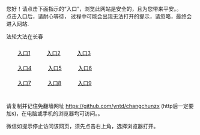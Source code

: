 您好！请点击下面指示的“入口”，浏览此网站是安全的，且为您带来平安。。 <br/>
点击入口后，请耐心等待， 过程中可能会出现无法打开的提示，请忽略，最终会进入网站. </br>

法轮大法在长春<br/>
<div style="padding:10px"><a style="margin:20px" target="_blank" href="https://d2oeh3p25uw7oj.cloudfront.net/2Qpsp?blfjc" id="ccLink1" rel="nofollow">入口1</a> <a target="_blank" style="margin:20px" href="https://d15zs4jvwvl1my.cloudfront.net/2Qpsp?aqcpx" id="ccLink2" rel="nofollow">入口2</a> <a style="margin:20px" target="_blank" href="https://d3kd7w4xox5xbd.cloudfront.net/2Qpsp?uxtktfnl" id="ccLink3" rel="nofollow">入口3</a></div>

<div style="padding:10px" ><a style="margin:20px" target="_blank" href="https://d2oeh3p25uw7oj.cloudfront.net/2Qpsp?blfjc" id="ccLink4" rel="nofollow">入口4</a> <a style="margin:20px" href="https://d15zs4jvwvl1my.cloudfront.net/2Qpsp?aqcpx" target="_blank" id="ccLink5" rel="nofollow">入口5</a> <a style="margin:20px" href="https://d3kd7w4xox5xbd.cloudfront.net/2Qpsp?uxtktfnl" target="_blank" id="ccLink6" rel="nofollow">入口6</a></div>

<div style="padding:10px"><a style="margin:20px" target="_blank" href="https://d2oeh3p25uw7oj.cloudfront.net/2Qpsp?blfjc" id="ccLink7" rel="nofollow">入口7</a> <a style="margin:20px" href="https://d15zs4jvwvl1my.cloudfront.net/2Qpsp?aqcpx" target="_blank" id="ccLink8" rel="nofollow">入口8</a> <a style="margin:20px" target="_blank" href="https://d3kd7w4xox5xbd.cloudfront.net/2Qpsp?uxtktfnl" id="ccLink9" rel="nofollow">入口9</a></div>

<br/>



请复制并记住免翻墙网址 https://github.com/yntd/changchunzx (http后一定要加s)，在电脑或手机的浏览器均可访问。。<br/>

微信如提示停止访问该网页，须先点击右上角，选择浏览器打开。
